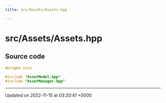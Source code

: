 ```yaml
---
title: src/Assets/Assets.hpp

---
```


# src/Assets/Assets.hpp






## Source code

```cpp
#pragma once

#include "AssetModel.hpp"
#include "AssetManager.hpp"
```


-------------------------------

Updated on 2022-11-15 at 03:20:41 +0000
